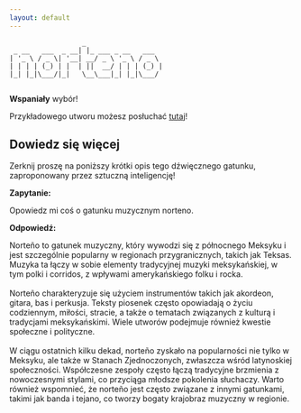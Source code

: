 ```yaml
---
layout: default
---
```


```
                  _                   
 _ __   ___  _ __| |_ ___ _ __   ___  
| '_ \ / _ \| '__| __/ _ \ '_ \ / _ \ 
| | | | (_) | |  | ||  __/ | | | (_) |
|_| |_|\___/|_|   \__\___|_| |_|\___/ 
                                      
```
**Wspaniały** wybór!

Przykładowego utworu możesz posłuchać [tutaj](https://p.scdn.co/mp3-preview/5de4dbcb2385cecb5cb6f73d8f85438f956ff897)!
## Dowiedz się więcej
Zerknij proszę na poniższy krótki opis tego dźwięcznego gatunku, zaproponowany przez sztuczną inteligencję!



**Zapytanie:**

Opowiedz mi coś o gatunku muzycznym norteno.

**Odpowiedź:**

Norteño to gatunek muzyczny, który wywodzi się z północnego Meksyku i jest szczególnie popularny w regionach przygranicznych, takich jak Teksas. Muzyka ta łączy w sobie elementy tradycyjnej muzyki meksykańskiej, w tym polki i corridos, z wpływami amerykańskiego folku i rocka.<br><br>Norteño charakteryzuje się użyciem instrumentów takich jak akordeon, gitara, bas i perkusja. Teksty piosenek często opowiadają o życiu codziennym, miłości, stracie, a także o tematach związanych z kulturą i tradycjami meksykańskimi. Wiele utworów podejmuje również kwestie społeczne i polityczne.<br><br>W ciągu ostatnich kilku dekad, norteño zyskało na popularności nie tylko w Meksyku, ale także w Stanach Zjednoczonych, zwłaszcza wśród latynoskiej społeczności. Współczesne zespoły często łączą tradycyjne brzmienia z nowoczesnymi stylami, co przyciąga młodsze pokolenia słuchaczy. Warto również wspomnieć, że norteño jest często związane z innymi gatunkami, takimi jak banda i tejano, co tworzy bogaty krajobraz muzyczny w regionie.